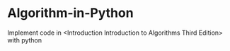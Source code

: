 # Algorithm-in-Python
Implement code in &lt;Introduction Introduction to Algorithms Third Edition> with python
